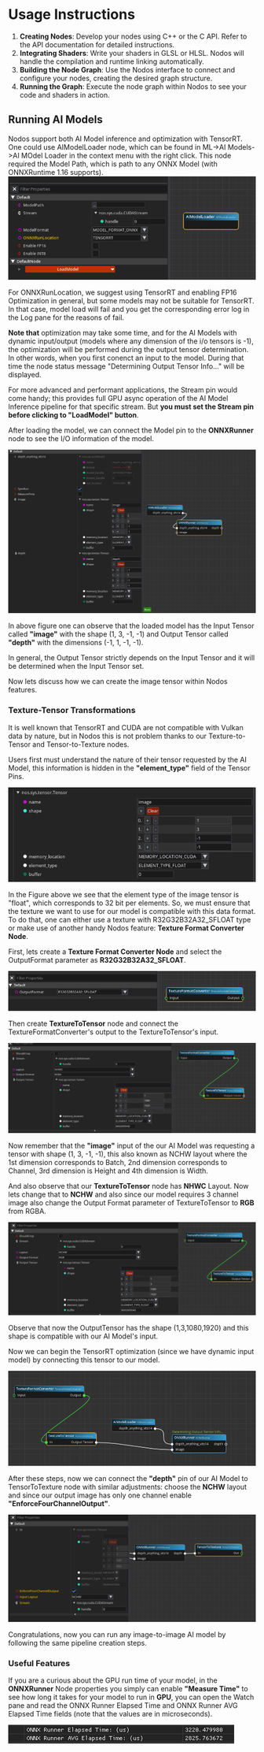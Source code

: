 # Usage Instructions

1. **Creating Nodes**: Develop your nodes using C++ or the C API. Refer to the API documentation for detailed instructions.
2. **Integrating Shaders**: Write your shaders in GLSL or HLSL. Nodos will handle the compilation and runtime linking automatically.
3. **Building the Node Graph**: Use the Nodos interface to connect and configure your nodes, creating the desired graph structure.
4. **Running the Graph**: Execute the node graph within Nodos to see your code and shaders in action.
## **Running AI Models**
Nodos support both AI Model inference and optimization with TensorRT. 
One could use AIModelLoader node, which can be found in ML->AI Models->AI MOdel Loader in the context menu with the right click.
This node required the Model Path, which is path to any ONNX Model (with ONNXRuntime 1.16 supports). 
![alt text](images/AIModelLoader_Node.png)

For ONNXRunLocation, we suggest using TensorRT and enabling FP16 Optimization in general, but some models may not be suitable for TensorRT. In that case, model load will fail and you get the corresponding error log in the Log pane for the reasons of fail.

**Note that** optimization may take some time, and for the AI Models with dynamic input/output (models where any dimension of the i/o tensors is -1), the optimization will be performed during the output tensor determination. In other words, when you first conenct an input to the model. During that time the node status message "Determining Output Tensor Info..." will be displayed.

For more advanced and performant applications, the Stream pin would come handy; this provides full GPU async operation of the AI Model Inference pipeline for that specific stream. But **you must set the Stream pin before clicking to "LoadModel" button**.

After loading the model, we can connect the Model pin to the **ONNXRunner** node to see the I/O information of the model.

![alt text](images/depthanything.png)

In above figure one can observe that the loaded model has the Input Tensor called **"image"** with the shape (1, 3, -1, -1) and Output Tensor called **"depth"** with the dimensions (-1, 1, -1, -1).

In general, the Output Tensor strictly depends on the Input Tensor and it will be determined when the Input Tensor set.

Now lets discuss how we can create the image tensor within Nodos features.


### **Texture-Tensor Transformations**
It is well known that TensorRT and CUDA are not compatible with Vulkan data by nature, but in Nodos this is not problem thanks to our Texture-to-Tensor and Tensor-to-Texture nodes.

Users first must understand the nature of their tensor requested by the AI Model, this information is hidden in the **"element_type"** field of the Tensor Pins.

![alt text](images/image_tensor.png)

In the Figure above we see that the element type of the image tensor is "float", which corresponds to 32 bit per elements. So, we must ensure that the texture we want to use for our model is compatible with this data format.
To do that, one can either use a texture with R32G32B32A32_SFLOAT type or make use of another handy Nodos feature: **Texture Format Converter Node**.

First, lets create a **Texture Format Converter Node** and select the OutputFormat parameter as **R32G32B32A32_SFLOAT**.

![alt text](images/texture_format_converter.png)


Then create **TextureToTensor** node and connect the TextureFormatConverter's output to the TextureToTensor's input.

![alt text](images/texture_to_tensor.png)

Now remember that the **"image"** input of the our AI Model was requesting a tensor with shape (1, 3, -1, -1), this also known as NCHW layout where the 1st dimension corresponds to Batch, 2nd dimension corresponds to Channel, 3rd dimension is Height and 4th dimension is Width.

And also observe that our **TextureToTensor** node has **NHWC** Layout. Now lets change that to **NCHW** and also since our model requires 3 channel image also change the Output Format parameter of TextureToTensor to **RGB** from RGBA.

![alt text](images/texture_to_tensor2.png)

Observe that now the OutputTensor has the shape (1,3,1080,1920) and this shape is compatible with our AI Model's input.

Now we can begin the TensorRT optimization (since we have dynamic input model) by connecting this tensor to our model.

![alt text](images/determining_output_tensor.png)


After these steps, now we can connect the **"depth"** pin of our AI Model to TensorToTexture node with similar adjustments: choose the **NCHW** layout and since our output image has only one channel enable **"EnforceFourChannelOutput"**.

![alt text](images/tensor_to_texture.png)

Congratulations, now you can run any image-to-image AI model by following the same pipeline creation steps.

### **Useful Features**
If you are a curious about the GPU run time of your model, in the **ONNXRunner** Node properties you simply can enable **"Measure Time"** to see how long it takes for your model to run in **GPU**, you can open the Watch pane and read the ONNX Runner Elapsed Time and ONNX Runner AVG Elapsed Time fields (note that the values are in microseconds).

![alt text](images/performance_metrics.png)


